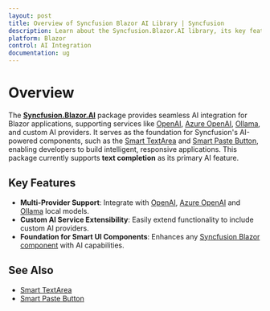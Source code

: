 ```yaml
---
layout: post
title: Overview of Syncfusion Blazor AI Library | Syncfusion
description: Learn about the Syncfusion.Blazor.AI library, its key features, supported AI providers, and how it enables intelligent features in Blazor applications.
platform: Blazor
control: AI Integration
documentation: ug
---
```


# Overview
The [**Syncfusion.Blazor.AI**](https://www.nuget.org/packages/Syncfusion.Blazor.AI) package provides seamless AI integration for Blazor applications, supporting services like [OpenAI](https://help.openai.com/en/articles/4936850-where-do-i-find-my-openai-api-key), [Azure OpenAI](https://learn.microsoft.com/en-us/azure/ai-services/openai/how-to/create-resource), [Ollama](https://ollama.com), and custom AI providers. It serves as the foundation for Syncfusion's AI-powered components, such as the [Smart TextArea](https://blazor.syncfusion.com/documentation/smart-textarea/getting-started) and [Smart Paste Button](https://blazor.syncfusion.com/documentation/smart-paste/getting-started), enabling developers to build intelligent, responsive applications. This package currently supports **text completion** as its primary AI feature.

## Key Features
- **Multi-Provider Support**: Integrate with [OpenAI](https://help.openai.com/en/articles/4936850-where-do-i-find-my-openai-api-key), [Azure OpenAI](https://learn.microsoft.com/en-us/azure/ai-services/openai/how-to/create-resource) and [Ollama](https://ollama.com) local models.
- **Custom AI Service Extensibility**: Easily extend functionality to include custom AI providers.
- **Foundation for Smart UI Components**: Enhances any [Syncfusion Blazor component](https://blazor.syncfusion.com/demos/) with AI capabilities.

## See Also
- [Smart TextArea](https://blazor.syncfusion.com/documentation/smart-textarea/getting-started)
- [Smart Paste Button](https://blazor.syncfusion.com/documentation/smart-paste/getting-started)
